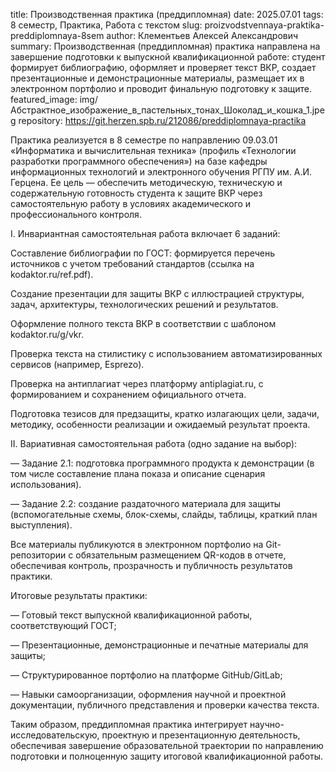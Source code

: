 title: Производственная практика (преддипломная)
date: 2025.07.01
tags: 8 семестр, Практика, Работа с текстом
slug: proizvodstvennaya-praktika-preddiplomnaya-8sem
author: Клементьев Алексей Александрович
summary: Производственная (преддипломная) практика направлена на завершение подготовки к выпускной квалификационной работе: студент формирует библиографию, оформляет и проверяет текст ВКР, создает презентационные и демонстрационные материалы, размещает их в электронном портфолио и проводит финальную подготовку к защите.
featured_image: img/Абстрактное_изображение_в_пастельных_тонах_Шоколад_и_кошка_1.jpeg
repository: https://git.herzen.spb.ru/212086/preddiplomnaya-practika

Практика реализуется в 8 семестре по направлению 09.03.01 «Информатика и вычислительная техника» (профиль «Технологии разработки программного обеспечения») на базе кафедры информационных технологий и электронного обучения РГПУ им. А.И. Герцена. Ее цель — обеспечить методическую, техническую и содержательную готовность студента к защите ВКР через самостоятельную работу в условиях академического и профессионального контроля.

I. Инвариантная самостоятельная работа включает 6 заданий:

Составление библиографии по ГОСТ: формируется перечень источников с учетом требований стандартов (ссылка на kodaktor.ru/ref.pdf).

Создание презентации для защиты ВКР с иллюстрацией структуры, задач, архитектуры, технологических решений и результатов.

Оформление полного текста ВКР в соответствии с шаблоном kodaktor.ru/g/vkr.

Проверка текста на стилистику с использованием автоматизированных сервисов (например, Esprezo).

Проверка на антиплагиат через платформу antiplagiat.ru, с формированием и сохранением официального отчета.

Подготовка тезисов для предзащиты, кратко излагающих цели, задачи, методику, особенности реализации и ожидаемый результат проекта.

II. Вариативная самостоятельная работа (одно задание на выбор):

— Задание 2.1: подготовка программного продукта к демонстрации (в том числе составление плана показа и описание сценария использования).
— Задание 2.2: создание раздаточного материала для защиты (вспомогательные схемы, блок-схемы, слайды, таблицы, краткий план выступления).

Все материалы публикуются в электронном портфолио на Git-репозитории с обязательным размещением QR-кодов в отчете, обеспечивая контроль, прозрачность и публичность результатов практики.

Итоговые результаты практики:

— Готовый текст выпускной квалификационной работы, соответствующий ГОСТ;
— Презентационные, демонстрационные и печатные материалы для защиты;
— Структурированное портфолио на платформе GitHub/GitLab;
— Навыки самоорганизации, оформления научной и проектной документации, публичного представления и проверки качества текста.

Таким образом, преддипломная практика интегрирует научно-исследовательскую, проектную и презентационную деятельность, обеспечивая завершение образовательной траектории по направлению подготовки и полноценную защиту итоговой квалификационной работы.

